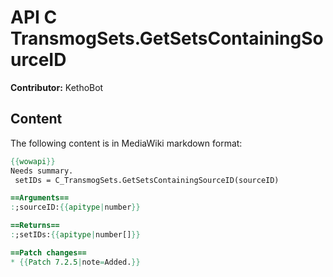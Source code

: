 # API C TransmogSets.GetSetsContainingSourceID

**Contributor:** KethoBot

## Content

The following content is in MediaWiki markdown format:

```mediawiki
{{wowapi}}
Needs summary.
 setIDs = C_TransmogSets.GetSetsContainingSourceID(sourceID)

==Arguments==
:;sourceID:{{apitype|number}}

==Returns==
:;setIDs:{{apitype|number[]}}

==Patch changes==
* {{Patch 7.2.5|note=Added.}}
```